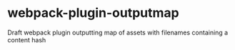 # webpack-plugin-outputmap
Draft webpack plugin outputting map of assets with filenames containing a content hash
